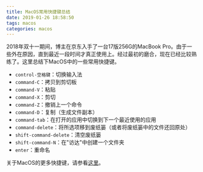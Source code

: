 ```yaml
---
title: MacOS常用快捷键总结
date: 2019-01-26 18:58:50
tags: macos
categories: macos
---
```


2018年双十一期间，博主在京东入手了一台17版256G的MacBook Pro。由于一些外在原因，直到最近一段时间才真正使用上。经过最初的磨合，现在已经比较熟练了。这里总结下MacOS中的一些常用快捷键。

<!--more-->

* `control-空格键`：切换输入法
* `command-C`：拷贝到剪切板
* `command-V`：粘贴
* `command-X`：剪切
* `command-Z`：撤销上一个命令
* `command-D`：复制（生成文件副本）
* `command-tab`：在打开的应用中切换到下一个最近使用的应用
* `command-delete`：将所选项移到废纸篓（或者将废纸篓中的文件还回原处）
* `shift-command-delete`：清空废纸篓
* `shift-command-N`：在"访达"中创建一个文件夹
* `enter`：重命名

关于MacOS的更多快捷键，请参看[这里](https://support.apple.com/zh-cn/HT201236)。

